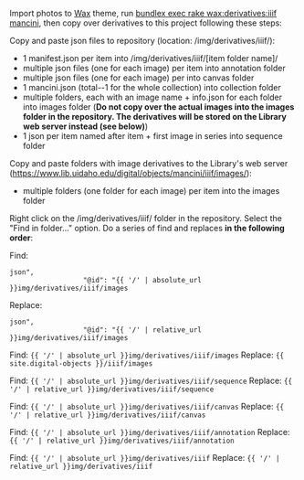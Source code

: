 
Import photos to [Wax](https://github.com/minicomp/wax) theme, run [bundlex exec rake wax:derivatives:iiif mancini](https://minicomp.github.io/wiki/wax/running-the-tasks/derivatives/#waxderivativesiiif), then copy over derivatives to this project following these steps:


Copy and paste json files to repository (location: /img/derivatives/iiif/):
- 1 manifest.json per item into /img/derivatives/iiif/[item folder name]/
- multiple json files (one for each image) per item into annotation folder
- multiple json files (one for each image) per into canvas folder
- 1 mancini.json (total--1 for the whole collection) into collection folder
- multiple folders, each with an image name + info.json for each folder into images folder (**Do not copy over the actual images into the images folder in the repository. The derivatives will be stored on the Library web server instead (see below)**)
- 1 json per item named after item + first image in series into sequence folder

Copy and paste folders with image derivatives to the Library's web server (https://www.lib.uidaho.edu/digital/objects/mancini/iiif/images/):
- multiple folders (one folder for each image) per item into the images folder

Right click on the /img/derivatives/iiif/ folder in the repository.
Select the "Find in folder..." option.
Do a series of find and replaces **in the following order**:

Find:  
```
json",
                  "@id": "{{ '/' | absolute_url }}img/derivatives/iiif/images
```

Replace:  
```
json",
                  "@id": "{{ '/' | relative_url }}img/derivatives/iiif/images
```

Find: `{{ '/' | absolute_url }}img/derivatives/iiif/images`
Replace: `{{ site.digital-objects }}/iiif/images`

Find: `{{ '/' | absolute_url }}img/derivatives/iiif/sequence`
Replace: `{{ '/' | relative_url }}img/derivatives/iiif/sequence`

Find: `{{ '/' | absolute_url }}img/derivatives/iiif/canvas`
Replace: `{{ '/' | relative_url }}img/derivatives/iiif/canvas`

Find: `{{ '/' | absolute_url }}img/derivatives/iiif/annotation`
Replace: `{{ '/' | relative_url }}img/derivatives/iiif/annotation`

Find: `{{ '/' | absolute_url }}img/derivatives/iiif`
Replace: `{{ '/' | relative_url }}img/derivatives/iiif`